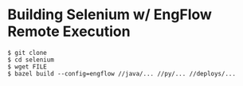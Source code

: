 # Building Selenium w/ EngFlow Remote Execution

```
$ git clone 
$ cd selenium
$ wget FILE
$ bazel build --config=engflow //java/... //py/... //deploys/...
```
